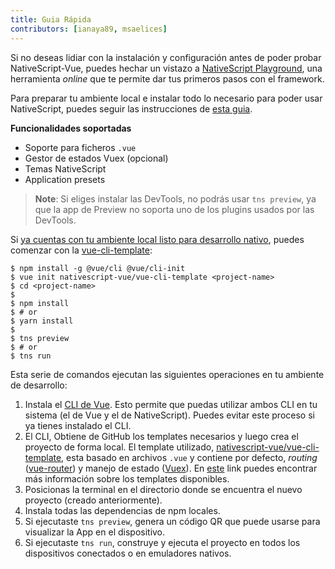 ```yaml
---
title: Guia Rápida
contributors: [ianaya89, msaelices]
---
```


Si no deseas lidiar con la instalación y configuración antes de poder probar NativeScript-Vue, puedes hechar un vistazo a [NativeScript Playground](/es/docs/getting-started/playground-tutorial), una herramienta *online* que te permite dar tus primeros pasos con el framework.

Para preparar tu ambiente local e instalar todo lo necesario para poder usar NativeScript, puedes seguir las instrucciones de [esta guia](/es/docs/getting-started/installation).

**Funcionalidades soportadas**

-   Soporte para ficheros `.vue`
-   Gestor de estados Vuex (opcional)
-   Temas NativeScript
-   Application presets

> **Note**: Si eliges instalar las DevTools, no podrás usar `tns preview`, ya que la app de Preview no soporta uno de los plugins usados por las DevTools.

Si [ya cuentas con tu ambiente local listo para desarrollo nativo](/es/docs/getting-started/installation), puedes comenzar con la [vue-cli-template](https://github.com/nativescript-vue/vue-cli-template):

```shell
$ npm install -g @vue/cli @vue/cli-init
$ vue init nativescript-vue/vue-cli-template <project-name>
$ cd <project-name>
$
$ npm install
$ # or
$ yarn install
$
$ tns preview
$ # or
$ tns run
```

Esta serie de comandos ejecutan las siguientes operaciones en tu ambiente de desarrollo:

1. Instala el [CLI de Vue](https://github.com/vuejs/vue-cli). Esto permite que puedas utilizar ambos CLI en tu sistema (el de Vue y el de NativeScript). Puedes evitar este proceso si ya tienes instalado el CLI.
2. El CLI, Obtiene de GitHub los templates necesarios y luego crea el proyecto de forma local. El template utilizado, [nativescript-vue/vue-cli-template](https://github.com/nativescript-vue/vue-cli-template), esta basado en archivos `.vue` y contiene por defecto, *routing* ([vue-router](https://router.vuejs.org/)) y manejo de estado ([Vuex](https://vuex.vuejs.org/)). En [este](/es/docs/getting-started/templates) link puedes encontrar más información sobre los templates disponibles.
3. Posicionas la terminal en el directorio donde se encuentra el nuevo proyecto (creado anteriormente).
4. Instala todas las dependencias de npm locales.
5. Si ejecutaste `tns preview`, genera un código QR que puede usarse para visualizar la App en el dispositivo.
6. Si ejecutaste `tns run`, construye y ejecuta el proyecto en todos los dispositivos conectados o en emuladores nativos.
